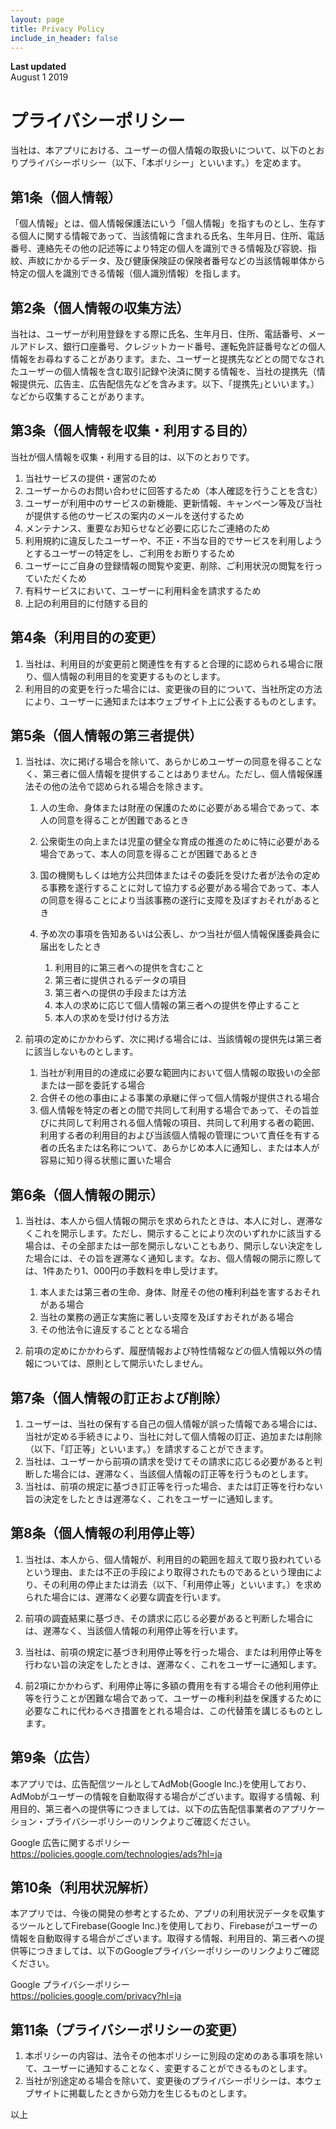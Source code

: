 ```yaml
---
layout: page
title: Privacy Policy
include_in_header: false
---
```


**Last updated**  
August 1 2019

プライバシーポリシー
==========

当社は、本アプリにおける、ユーザーの個人情報の取扱いについて、以下のとおりプライバシーポリシー（以下、「本ポリシー」といいます。）を定めます。

第1条（個人情報）
---------

「個人情報」とは、個人情報保護法にいう「個人情報」を指すものとし、生存する個人に関する情報であって、当該情報に含まれる氏名、生年月日、住所、電話番号、連絡先その他の記述等により特定の個人を識別できる情報及び容貌、指紋、声紋にかかるデータ、及び健康保険証の保険者番号などの当該情報単体から特定の個人を識別できる情報（個人識別情報）を指します。

第2条（個人情報の収集方法）
--------------

当社は、ユーザーが利用登録をする際に氏名、生年月日、住所、電話番号、メールアドレス、銀行口座番号、クレジットカード番号、運転免許証番号などの個人情報をお尋ねすることがあります。また、ユーザーと提携先などとの間でなされたユーザーの個人情報を含む取引記録や決済に関する情報を、当社の提携先（情報提供元、広告主、広告配信先などを含みます。以下、｢提携先｣といいます。）などから収集することがあります。

第3条（個人情報を収集・利用する目的）
-------------------

当社が個人情報を収集・利用する目的は、以下のとおりです。

1.  当社サービスの提供・運営のため
2.  ユーザーからのお問い合わせに回答するため（本人確認を行うことを含む）
3.  ユーザーが利用中のサービスの新機能、更新情報、キャンペーン等及び当社が提供する他のサービスの案内のメールを送付するため
4.  メンテナンス、重要なお知らせなど必要に応じたご連絡のため
5.  利用規約に違反したユーザーや、不正・不当な目的でサービスを利用しようとするユーザーの特定をし、ご利用をお断りするため
6.  ユーザーにご自身の登録情報の閲覧や変更、削除、ご利用状況の閲覧を行っていただくため
7.  有料サービスにおいて、ユーザーに利用料金を請求するため
8.  上記の利用目的に付随する目的

第4条（利用目的の変更）
------------

1.  当社は、利用目的が変更前と関連性を有すると合理的に認められる場合に限り、個人情報の利用目的を変更するものとします。
2.  利用目的の変更を行った場合には、変更後の目的について、当社所定の方法により、ユーザーに通知または本ウェブサイト上に公表するものとします。

第5条（個人情報の第三者提供）
---------------

1.  当社は、次に掲げる場合を除いて、あらかじめユーザーの同意を得ることなく、第三者に個人情報を提供することはありません。ただし、個人情報保護法その他の法令で認められる場合を除きます。

    1.  人の生命、身体または財産の保護のために必要がある場合であって、本人の同意を得ることが困難であるとき
    2.  公衆衛生の向上または児童の健全な育成の推進のために特に必要がある場合であって、本人の同意を得ることが困難であるとき
    3.  国の機関もしくは地方公共団体またはその委託を受けた者が法令の定める事務を遂行することに対して協力する必要がある場合であって、本人の同意を得ることにより当該事務の遂行に支障を及ぼすおそれがあるとき
    4.  予め次の事項を告知あるいは公表し、かつ当社が個人情報保護委員会に届出をしたとき

        1.  利用目的に第三者への提供を含むこと
        2.  第三者に提供されるデータの項目
        3.  第三者への提供の手段または方法
        4.  本人の求めに応じて個人情報の第三者への提供を停止すること
        5.  本人の求めを受け付ける方法
2.  前項の定めにかかわらず、次に掲げる場合には、当該情報の提供先は第三者に該当しないものとします。

    1.  当社が利用目的の達成に必要な範囲内において個人情報の取扱いの全部または一部を委託する場合
    2.  合併その他の事由による事業の承継に伴って個人情報が提供される場合
    3.  個人情報を特定の者との間で共同して利用する場合であって、その旨並びに共同して利用される個人情報の項目、共同して利用する者の範囲、利用する者の利用目的および当該個人情報の管理について責任を有する者の氏名または名称について、あらかじめ本人に通知し、または本人が容易に知り得る状態に置いた場合


第6条（個人情報の開示）
------------

1.  当社は、本人から個人情報の開示を求められたときは、本人に対し、遅滞なくこれを開示します。ただし、開示することにより次のいずれかに該当する場合は、その全部または一部を開示しないこともあり、開示しない決定をした場合には、その旨を遅滞なく通知します。なお、個人情報の開示に際しては、1件あたり1、000円の手数料を申し受けます。

    1.  本人または第三者の生命、身体、財産その他の権利利益を害するおそれがある場合
    2.  当社の業務の適正な実施に著しい支障を及ぼすおそれがある場合
    3.  その他法令に違反することとなる場合
2.  前項の定めにかかわらず、履歴情報および特性情報などの個人情報以外の情報については、原則として開示いたしません。

第7条（個人情報の訂正および削除）
-----------------

1.  ユーザーは、当社の保有する自己の個人情報が誤った情報である場合には、当社が定める手続きにより、当社に対して個人情報の訂正、追加または削除（以下、「訂正等」といいます。）を請求することができます。
2.  当社は、ユーザーから前項の請求を受けてその請求に応じる必要があると判断した場合には、遅滞なく、当該個人情報の訂正等を行うものとします。
3.  当社は、前項の規定に基づき訂正等を行った場合、または訂正等を行わない旨の決定をしたときは遅滞なく、これをユーザーに通知します。

第8条（個人情報の利用停止等）
---------------

1.  当社は、本人から、個人情報が、利用目的の範囲を超えて取り扱われているという理由、または不正の手段により取得されたものであるという理由により、その利用の停止または消去（以下、「利用停止等」といいます。）を求められた場合には、遅滞なく必要な調査を行います。

2.  前項の調査結果に基づき、その請求に応じる必要があると判断した場合には、遅滞なく、当該個人情報の利用停止等を行います。
3.  当社は、前項の規定に基づき利用停止等を行った場合、または利用停止等を行わない旨の決定をしたときは、遅滞なく、これをユーザーに通知します。
4.  前2項にかかわらず、利用停止等に多額の費用を有する場合その他利用停止等を行うことが困難な場合であって、ユーザーの権利利益を保護するために必要なこれに代わるべき措置をとれる場合は、この代替策を講じるものとします。

第9条（広告）
-------

本アプリでは、広告配信ツールとしてAdMob(Google Inc.)を使用しており、AdMobがユーザーの情報を自動取得する場合がございます。取得する情報、利用目的、第三者への提供等につきましては、以下の広告配信事業者のアプリケーション・プライバシーポリシーのリンクよりご確認ください。

Google 広告に関するポリシー  
https://policies.google.com/technologies/ads?hl=ja

第10条（利用状況解析）
------------

本アプリでは、今後の開発の参考とするため、アプリの利用状況データを収集するツールとしてFirebase(Google Inc.)を使用しており、Firebaseがユーザーの情報を自動取得する場合がございます。取得する情報、利用目的、第三者への提供等につきましては、以下のGoogleプライバシーポリシーのリンクよりご確認ください。

Google プライバシーポリシー  
https://policies.google.com/privacy?hl=ja

第11条（プライバシーポリシーの変更）
-------------------

1.  本ポリシーの内容は、法令その他本ポリシーに別段の定めのある事項を除いて、ユーザーに通知することなく、変更することができるものとします。
2.  当社が別途定める場合を除いて、変更後のプライバシーポリシーは、本ウェブサイトに掲載したときから効力を生じるものとします。

以上
